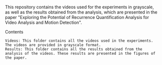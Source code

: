 This repository contains the videos used for the experiments in grayscale, as well as the results obtained from the analysis, which are presented in 
the paper "Exploring the Potential of Recurrence Quantification Analysis for Video Analysis and Motion Detection".

Contents

    Videos: This folder contains all the videos used in the experiments. The videos are provided in grayscale format.
    Results: This folder contains all the results obtained from the analysis of the videos. These results are presented in the figures of the paper.
